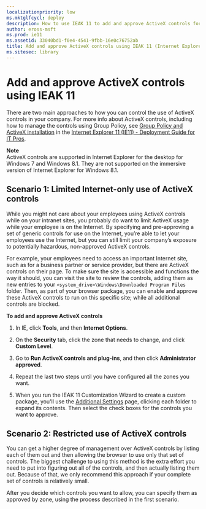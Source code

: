 ```yaml
---
localizationpriority: low
ms.mktglfcycl: deploy
description: How to use IEAK 11 to add and approve ActiveX controls for your organization.
author: eross-msft
ms.prod: ie11
ms.assetid: 33040bd1-f0e4-4541-9fbb-16e0c76752ab
title: Add and approve ActiveX controls using IEAK 11 (Internet Explorer Administration Kit 11 for IT Pros)
ms.sitesec: library
---
```



# Add and approve ActiveX controls using IEAK 11
There are two main approaches to how you can control the use of ActiveX controls in your company. For more info about ActiveX controls, including how to manage the controls using Group Policy, see [Group Policy and ActiveX installation](../ie11-deploy-guide/activex-installation-using-group-policy.md) in the [Internet Explorer 11 (IE11) - Deployment Guide for IT Pros](../ie11-deploy-guide/index.md).

**Note**<br>
ActiveX controls are supported in Internet Explorer for the desktop for Windows 7 and Windows 8.1. They are not supported on the immersive version of Internet Explorer for Windows 8.1.

## Scenario 1: Limited Internet-only use of ActiveX controls
While you might not care about your employees using ActiveX controls while on your intranet sites, you probably do want to limit ActiveX usage while your employee is on the Internet. By specifying and pre-approving a set of generic controls for use on the Internet, you’re able to let your employees use the Internet, but you can still limit your company’s exposure to potentially hazardous, non-approved ActiveX controls.

For example, your employees need to access an important Internet site, such as for a business partner or service provider, but there are ActiveX controls on their page. To make sure the site is accessible and functions the way it should, you can visit the site to review the controls, adding them as new entries to your `<system_drive>\Windows\Downloaded Program Files` folder. Then, as part of your browser package, you can enable and approve these ActiveX controls to run on this specific site; while all additional controls are blocked.

**To add and approve ActiveX controls**

1.  In IE, click **Tools**, and then **Internet Options**.

2.  On the **Security** tab, click the zone that needs to change, and click **Custom Level**.

3.  Go to **Run ActiveX controls and plug-ins**, and then click **Administrator approved**.

4.  Repeat the last two steps until you have configured all the zones you want.

5.  When you run the IEAK 11 Customization Wizard to create a custom package, you'll use the [Additional Settings](additional-settings-ieak11-wizard.md) page, clicking each folder to expand its contents. Then select the check boxes for the controls you want to approve.

## Scenario 2: Restricted use of ActiveX controls
You can get a higher degree of management over ActiveX controls by listing each of them out and then allowing the browser to use only that set of controls. The biggest challenge to using this method is the extra effort you need to put into figuring out all of the controls, and then actually listing them out. Because of that, we only recommend this approach if your complete set of controls is relatively small.

After you decide which controls you want to allow, you can specify them as approved by zone, using the process described in the first scenario.

 

 





